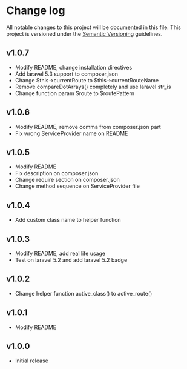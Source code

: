 # Change log

All notable changes to this project will be documented in this file. This project is versioned under the [Semantic Versioning](http://semver.org/) guidelines.

## v1.0.7

- Modify README, change installation directives
- Add laravel 5.3 support to composer.json
- Change $this->currentRoute to $this->currentRouteName
- Remove compareDotArrays() completely and use laravel str_is
- Change function param $route to $routePattern

## v1.0.6

- Modify README, remove comma from composer.json part
- Fix wrong ServiceProvider name on README

## v1.0.5

- Modify README
- Fix description on composer.json
- Change require section on composer.json
- Change method sequence on ServiceProvider file

## v1.0.4

- Add custom class name to helper function

## v1.0.3

- Modify README, add real life usage
- Test on laravel 5.2 and add laravel 5.2 badge

## v1.0.2

- Change helper function active_class() to active_route()

## v1.0.1

- Modify README

## v1.0.0

- Initial release
